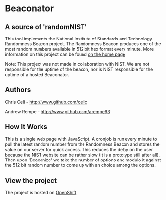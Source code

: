 Beaconator
==========

A source of 'randomNIST'
------------------------

This tool implements the National Institute of Standards and Technology Randomness Beacon project. The Randomness Beacon produces one of the most random numbers available in 512 bit hex format every minute. More information on this project can be found [on the home page](http://beacon.nist.gov)

Note: This project was not made in collaboration with NIST. We are not responsible for the uptime of the beacon, nor is NIST responsible for the uptime of a hosted Beaconator.

Authors
-------

Chris Celi - http://www.github.com/celic

Andrew Rempe - http://www.github.com/arempe93

How It Works
------------

This is a single web page with JavaScript. A cronjob is run every minute to pull the latest random number from the Randomness Beacon and stores the value on our server for quick access. This reduces the delay on the user because the NIST website can be rather slow (It is a prototype still after all). Then upon 'Beaconize' we take the number of options and modulo it against the 512 bit random number to come up with an choice among the options. 

View the project
----------------

The project is hosted on [OpenShift](http://beaconator-symboldev.rhcloud.com)

